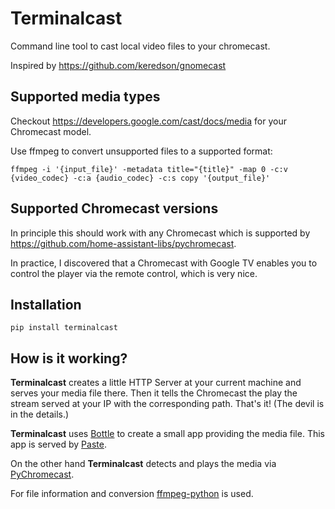 # Terminalcast

Command line tool to cast local video files to your chromecast.

Inspired by https://github.com/keredson/gnomecast

## Supported media types
Checkout https://developers.google.com/cast/docs/media for your Chromecast model.

Use ffmpeg to convert unsupported files to a supported format:
```commandline
ffmpeg -i '{input_file}' -metadata title="{title}" -map 0 -c:v {video_codec} -c:a {audio_codec} -c:s copy '{output_file}'
```

## Supported Chromecast versions
In principle this should work with any Chromecast which is supported by https://github.com/home-assistant-libs/pychromecast.

In practice, I discovered that a Chromecast with Google TV enables you to control the player via the remote control, which is very nice.

## Installation
```commandline
pip install terminalcast
```

## How is it working?
**Terminalcast** creates a little HTTP Server at your current machine and serves your media file there. Then it tells the
Chromecast the play the stream served at your IP with the corresponding path. That's it! (The devil is in the details.)

**Terminalcast** uses [Bottle](https://bottlepy.org/docs/dev/) to create a small app providing the media file. This app is
served by [Paste](https://pypi.org/project/Paste/).

On the other hand **Terminalcast** detects and plays the media via [PyChromecast](https://pypi.org/project/PyChromecast/).

For file information and conversion [ffmpeg-python](https://pypi.org/project/ffmpeg-python/) is used.
